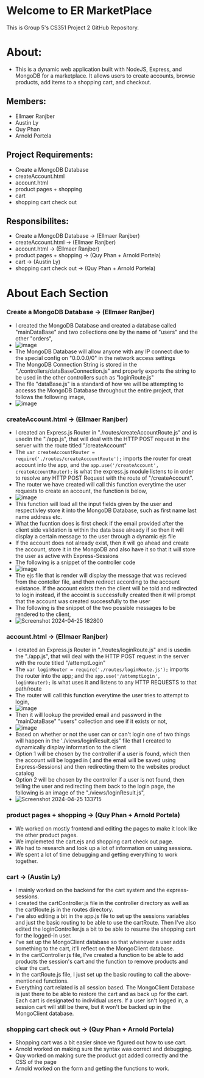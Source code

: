 # Welcome to ER MarketPlace

This is Group 5's CS351 Project 2 GitHub Repository.
# About:
* This is a dynamic web application built with NodeJS, Express, and MongoDB for a marketplace. It allows users to create accounts, browse products, add items to a shopping cart, and checkout.

## Members:
* Ellmaer Ranjber
* Austin Ly
* Quy Phan
* Arnold Portela

## Project Requirements:
* Create a MongoDB Database
* createAccount.html
* account.html
* product pages + shopping
* cart
* shopping cart check out

## Responsibilites: 
* Create a MongoDB Database -> (Ellmaer Ranjber)
* createAccount.html -> (Ellmaer Ranjber)
* account.html -> (Ellmaer Ranjber)
* product pages + shopping -> (Quy Phan + Arnold Portela)
* cart -> (Austin Ly)
* shopping cart check out -> (Quy Phan + Arnold Portela)

# About Each Section

### Create a MongoDB Database -> (Ellmaer Ranjber)
* I created the MongoDB Database and created a database called "mainDataBase" and two collections one by the name of "users" and the other "orders",
* ![image](https://github.com/mjollnir03/CS351-Project2/assets/98365394/fc150bcc-63da-4a9a-9808-b1b66d6dc64d)
* The MongoDB Database will allow anyone with any IP connect due to the special config on "0.0.0.0/0" in the network access settings
* The MongoDB Connection String is stored in the "./controllers/dataBaseConnection.js" and properly exports the string to be used in the other controllers such as "loginRoute.js"
* The file "dataBase.js" is a standard of how we will be attempting to accesss the MongoDB Database throughout the entire project, that follows the following image,
* ![image](https://github.com/mjollnir03/CS351-Project2/assets/98365394/f3a89e1c-71f0-4af5-986d-e6d67088901f)

### createAccount.html -> (Ellmaer Ranjber)
* I created an Express.js Router in "./routes/createAccountRoute.js" and is usedin the "./app.js", that will deal with the HTTP POST request in the server with the route titled "/createAccount"
* The ```var createAccountRouter = require('./routes/createAccountRoute');``` imports the router for creat account into the app, and the ```app.use('/createAccount', createAccountRouter);``` is what the express.js module listens to in order to resolve any HTTP POST Request with the route of "/createAccount".
* The router we have created will call this function everytime the user requests to create an account, the function is below,
* ![image](https://github.com/mjollnir03/CS351-Project2/assets/98365394/1d112df5-da8e-487a-819a-3a914e1514d9)
* This function will load all the input fields given by the user and respectivley store it into the MongoDB Database, such as first name last name address etc.
* What the fucntion does is first check if the email provided after the client side validation is within the data base already if so then it will display a certain message to the user through a dynamic ejs file
* If the account does not already exist, then it will go ahead and create the account, store it in the MongoDB and also have it so that it will store the user as active with Express-Sessions
* The following is a snippet of the controller code
* ![image](https://github.com/mjollnir03/CS351-Project2/assets/98365394/e4fef391-2358-4777-ad0a-324262f05d16)
* The ejs file that is render will display the message that was recieved from the contoller file, and then redirect according to the account existance. If the account exists then the client will be told and redirected to login instead, if the accoint is successfully created then it will prompt that the account was created successfully to the user
* The following is the snippet of the two possible messages to be rendered to the client,
* ![Screenshot 2024-04-25 182800](https://github.com/mjollnir03/CS351-Project2/assets/98365394/19fca925-7d14-45b0-817e-233c4060b6ec)




### account.html -> (Ellmaer Ranjber)
* I created an Express.js Router in "./routes/loginRoute.js" and is usedin the "./app.js", that will deal with the HTTP POST request in the server with the route titled "/attemptLogin"
* The ```var loginRouter = require('./routes/loginRoute.js');``` imports the router into the app; and the ```app.use('/attemptLogin', loginRouter);``` is what uses it and listens to any HTTP REQUESTS to that path/route
* The router will call this function everytime the user tries to attempt to login,
* ![image](https://github.com/mjollnir03/CS351-Project2/assets/98365394/7d124cb5-409d-476c-8051-c491ff829d5e)
* Then it will lookup the provided email and password in the "mainDataBase" "users" collection and see if it exists or not,
* ![image](https://github.com/mjollnir03/CS351-Project2/assets/98365394/e75c375f-ac59-4ef4-8600-d4487ba73676)
* Based on whether or not the user can or can't login one of two things will happen in the './views/loginResult.ejs" file that I created to dynamically display information to the client
* Option 1 will be chosen by the controller if a user is found, which then the account will be logged in ( and the email will be saved using Express-Sessions) and then redirecting them to the websites product catalog
* Option 2 will be chosen by the controller if a user is not found, then telling the user and redirecting them back to the login page, the following is an image of the "./views/loginResult.js",
* ![Screenshot 2024-04-25 133715](https://github.com/mjollnir03/CS351-Project2/assets/98365394/6f2ed508-a6a9-4081-b9ef-0ca6f39b6931)

### product pages + shopping -> (Quy Phan + Arnold Portela)
* We worked on mostly frontend and editing the pages to make it look like the other product pages. 
* We implemeted the cart.ejs and shopping cart check out page.
* We had to research and look up a lot of information on using sessions.
* We spent a lot of time debugging and getting everything to work together.

### cart -> (Austin Ly)
* I mainly worked on the backend for the cart system and the express-sessions. 
* I created the cartController.js file in the controller directory as well as the cartRoute.js in the routes directory.
* I've also editing a bit in the app.js file to set up the sessions variables and just the basic routing to be able to use the cartRoute. Then I've also edited the loginController.js a bit to be able to resume the shopping cart for the logged-in user.
* I've set up the MongoClient database so that whenever a user adds something to the cart, it'll reflect on the MongoClient database.
* In the cartController.js file, I've created a function to be able to add products the session's cart and the function to remove products and clear the cart.
* In the cartRoute.js file, I just set up the basic routing to call the above-mentioned functions.
* Everything cart related is all session based. The MongoClient Database is just there to be able to restore the cart and as back up for the cart. Each cart is designated to individual users. If a user isn't logged in, a session cart will still be there, but it won't be backed up in the MongoClient database.


### shopping cart check out -> (Quy Phan + Arnold Portela)
* Shopping cart was a bit easier since we figured out how to use cart.
* Arnold worked on making sure the syntax was correct and debugging.
* Quy worked on making sure the product got added correctly and the CSS of the page
* Arnold worked on the form and getting the functions to work.

